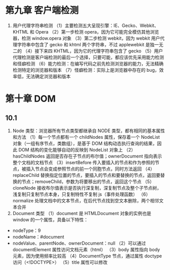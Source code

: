 # 第九章 客户端检测

1. 用户代理字符串检测
   （1）主要检测五大呈现引擎：IE、Gecko、Webkit、KHTML 和 Opera
   （2）第一步检测 opera，因为它可能完全模仿其他浏览器，检测 window.opera 对象
   （3）第二步检测 webkit，因为 webkit 用户代理字符串中包含了 gecko 和 khtml 两个字符串，不过 applewebkit 是独一无二的
   （4）接下来四 KHTML，因为它的代理字符串包含了 gecko
   （5）用户代理检测是客户端检测的最后一个选择，只要可能，都应该优先采用能力检测和怪癖检测
   （6）能力检测：在编写代码之前先检测浏览器的能力，无法精确检测特定的浏览器和版本
   （7）怪癖检测：实际上是浏览器中存在的 bug，效率低，无法确定浏览器和版本

# 第十章 DOM

## 10.1

1. Node 类型：浏览器所有节点类型都继承自 NODE 类型，都有相同的基本属性和方法
   （1）每一个节点都有一个 childNodes 属性，保存着一个 NodeList 对象（一组有序节点，类数组），是基于 DOM 结构动态执行查询的结果，因此 DOM 结构的变化能够自动的反映到 NodeList 对象上
   （2）hasChildNodes 返回是否存在子节点的布尔值；ownerDocument 指向表示整个文档的文档节点
   （3）insertBefore 传入要插入的节点和作为参照的节点，被插入节点会变成参照节点的前一个同胞节点，同时方法返回
   （4）replaceChild 替换指定位置的节点，要插入的节点和要替换的节点，返回要替换的节点；removeChild，参数为将要移出的节点，返回这个节点
   （5）cloneNode 接收布尔值表示是否执行深复制，深复制节点及整个子节点树，浅复制只复制节点本身，只复制特性不复制 js（事件处理函数）
   （6）normalize 处理文档中的文本节点，在后代节点找到空文本删除，两个相邻文本合并
2. Document 类型
   （1）document 是 HTMLDocument 对象的实例也是 window 的一个属性，具备以下特性：

- nodeType：9
- nodeName：#document
- nodeValue、parentNode、ownerDocument：null
  （2）可以通过 documentElement 属性访问文档元素（html）
  （3）body 属性指向 body 元素，因为使用频率比较高
  （4）DocumentType 节点，通过属性 doctype 访问（<!DOCTYPE>）
  （5）title 属性可以修改<title>内容
  （6）URL：地址栏中的 url；domain 只包含域名；referrer 链接到当前页面的哪个页面的 URL，在没有来源时为空字符串;三个属性中只有 domain 可以设置，不能设置不包含的域，可以讲 domain 设置为相同值就可以互相访问对方的 js 对象（跨域），domain 松散设置之后就不能再紧绷了。
  （7）getElementByTagName：获得一个 HTMLCollection 对象可以通过方括号 name 属性取得具体的元素，或者 nameItem 方法
  （8）getElementsByName：返回带有给定 name 特性的所有元素
  （9）文档写入：write、writeIn 都可以在页面被加载过程中动态写入内容，输出流写入网页的能力，还能引入 js 脚本，在文档加载结束之后调用回重写整个页面

3. Element 类型
   （1）是最常用的类型，提供对元素标签名、子节点和特性的访问；nodeType=1；nodeName 为元素标签名；nodeValue=null；parentNode 可能是 Element 或者 Document
   （2）tagName 和 nodeName 获得相同的值但是都是大写，用于比较的时候记得使用 toLowerCase 转换
   （3）html 元素标准属性：id、title、lang、dir（语言方向）、className（为了与 es 的 class 区分）
   （4）取得特性：getAttribute、setAttribute、removeAttribute 可以针对任何特性使用，可获得自定义属性名，且不区分大小写，自定义特性加上 data-以便验证
   （5）style 属性通过 getAttribute 返回字符串而通过属性访问回返回对象，还有 onclick 类似；
   （6）使用属性访问对象属性，使用 getAttribute 访问自定义属性
   （7）通过点操作添加一个自定义属性，该属性不会自动成为元素的特性，getAttribute 无效
   （8）removeAttribute：彻底删除元素的特性，不仅清除特性的值也会删除特性
   （9）createElement 创建节点，可以添加更多子节点及执行其它操作
4. Text 类型
   （1）文本节点，包含可以照字面解释的纯文本内容，可以是转义后的 html 字符，但不能包含 html 代码
   （2）nodeType=3，nodeName=#text，nodeValue=文本包含内容，parentNode 是一个 Element，不支持子节点
   （3）length 属性保存文本长度 nodeValue 与 data 数据相同
   （4）createTextNode 创建文本节点
   （5）normalize 可以用来合并一个元素下的多个文本节点
   （6）splitText 可以将文本节点分割成两个，参数为位置（不包含），返回新文本节点
5. comment 类型
   （1）注释类型，nodeType=8，nodeName=#comment，nodeValue=注释的内容，parentNode 可能是 Document 或者 Element，不支持子节点
   （2）也拥有 splitText 方法
   （3）createComment 可以创建注释节点
6. DocumentType 类型
   （1）包含与文档 doctype 有关信息，nodeType=10，nodeName=doctype，nodeValue=null，parentNode=Document，不支持子节点
   （2）有三个属性：name 文档类型名称；entities 文档类型描述的实体的 NameNodeMap 对象；notations 文档类型描述的符号的 NameNodeMap 对象
7. DocumentFragment 类型
   （1）在文档中没有对应的标记，nodeType=11，nodeValue=#document-fragment，nodeValue 和 parentNode 都=null，
   （2）可以用来创建一个文档片段，使用 createDocumentFragment 创建实例,可以有效减少反复渲染，一次性添加
8. Attrs 类型
   （1）nodeType=2，nodeName=特性的名字，nodeValue=特性的值，parentsNode=null，不支持子节点
   （2）三个属性 name、value、specified，其中 specified 是一个布尔值，区分特性是代码指定的还是默认的
   （3）createAttribute 可以创建新的特性
   （4）创建的特性通过 attributes 和 getAttributeNode 都会返回对应特性的 Attrs 节点，而 getAttribute 只返回特性值，
   （5）建议使用 getAttribute、setAttribute、removeAttribute，更方便

## 10.2 DOM 操作技术

1. 动态脚本
   （1）可以通过操作 html 的方式创建脚本或者创建引入脚本文件的 script 标签
2. 动态样式
   （1）加载外部样式文件的过程是异步的，与 js 加载没有固定的顺序，
3. 操作表格
   （1）感觉没没到过，而且应用场景不多
4. 使用 NodeList
   （1）NodeList、NamedNodeMap 和 HTMLCollection 都是动态的集合，实时地
   （2）应该尽量减少 NodeList 的访问次数，因为每次访问 NodeList 都是基于文档的查询（性能消耗大），可以讲 NodeList 缓存下来

# 第十一章 DOM 扩展

## 11.1 选择符 API

1. querySelector
   （1）接受一个 CSS 选择符，返回该模式匹配的第一个元素，没找到返回 null
   （2）通过 Document 调用会在文档范围查找，使用 Element 调用会在该元素后代的范围查找
2. querySelectorAll
   （1）接受参数与上面一样，返回的是所有匹配的元素，返回一个 NodeList 实例
   （2）返回每一个元素可以使用 item 或者方括号语法
3. matchesSelector
   （1）接收相同参数，存在返回 true，不存在返回 false，支持堪忧，不同浏览器方法名不尽相同

## 11.2 元素遍历

1. 新属性：childElementCount 返回子节点个数（不包含文本和注释）；firstElementChild 返回第一个元素；lastElementChild 指向最后一个元素；previousElementSibling 指向后一个同辈元素；不用担心空白文本问题

## 11.3 HTML5

1. 与类相关的扩充：HTML4 开始 class 用的越来越多，因此 HTML5 增加了很多类的操作方法
   （1）getElementsByClassName：
   - 接收一个参数，包含一个或者多个类名的字符串，传入类名的先后顺序不重要，
   - 在元素上调用只会返回后代包含元素，
   - 也存在与返回 NodeList 的其它方法相同的性能问题
     （2）classList：

- add：将给定的字符串添加到列表中，已存在就不添加
- contains：列表中是否存在给定的值，存在返回 true，不存在返回 false
- remove：从列表删除给定字符串
- toggle：如果列表存在给定的值就删除，没有则添加

2. 焦点管理
   （1）activeElement 属性始终引用 Dom 当前获取焦点的元素
   （2）hasFocus 方法判断文档是否获得了焦点，返回布尔值
3. HTMLDocument
   （1）readyState 属性：类似 onload

- loading：正在加载文档
- complete：文档加载完成
  （2）兼容模式：document.compatMode
- CSS1Compat：标准模式
- BackCompat：混杂模式
  （3）document.head：引用文档的 head 元素

4. 字符集属性
   （1）document.charset：文档中实际使用的字符集
   （2）document.defaultCharset：默认字符集
5. 自定义数据属性
   （1）可以添加任意非标准属性，以 data-开头即可，为元素提供与渲染无关的信息，或者提供语意信息
   （2）可以通过元素的 dataset 属性访问自定义属性的值（DOMStringMap 实例）
6. 插入标记
   （1）innerHTML：读模式下，可以获取调用元素的所有子节点对应的 HTML 标记；在写模式下会根据指定的值创建一个新的 DOM 树并替换掉元素原先的所有子节点，兼容性与表现各不一致
   （2）outerHTML：读模式下，返回调用它的元素及所有子节点的 HTML 标签，写模式下，根据指定内容创建新的 DOM 子树，然后替换掉调用元素
   （3）insertAdjacentHTML：两个参数：插入位置（beforebegin 当前元素前插入一个紧邻的同辈元素、afterbegin 在当前元素下插入新子元素或者在第一个子元素之前插入新的子元素、beforeend 在当前元素下插入新子元素或者在最后一个子元素之后插入新的子元素、afterend 当前元素之后插入一个紧邻的同辈元素）之一；第二个参数是 HTML 字符串
   （4）使用标记插入的方法会存在性能问题，删除了元素但是方法不会取出，占用内存，所以最好先手工删除要被替换的元素的事件处理程序和 js 对象属性
   （5）减少对 innerHTML 的赋值，可以先拼接最后一次赋值
7. scrollIntoView：可以在所有的 HTML 元素上调用，通过滚动浏览器窗口或者某个容器元素，调用元素就可以出现在视口中。
   （1）传 true 或者什么都不传，窗口滚动之后会让调用元素的顶部与视口顶部尽可能平齐+
   （2）传 false，调用元素会尽可能全部出现在视口中（可能的话，调用元素底部会与视口平齐）

# 第十二章 DOM2 和 DOM3

## 12.1 DOM 的变化

1. DOM 变化接受度不大，很多不熟悉也不常用的属性

## 12.2 样式

1. 访问元素样式
   （1）任何支持 style 的 HTML 元素在 js 中都有一个对应的 style 属性，是一个 CSSStyleDeclaration 实例，包含通过 style 特性指定的所有样式信息，不包含外部样式表或嵌入样式表经层叠而来的样式。
   （2）短划线要换成驼峰才能通过 js 访问
   （3）float 不能转换，是 js 保留字。dom2 中使用 cssFloat、styleFloat（IE）

